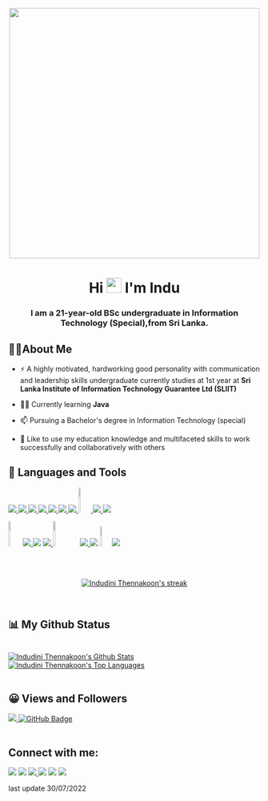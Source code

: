 <p align="center">
<img align="center" width="500" height="500" src="https://camo.githubusercontent.com/691cdc5f9c4dc0e88650b97d480af9237d9422963bd1184f95e00087d3aa8bbd/68747470733a2f2f692e696d6775722e636f6d2f72486c456444712e676966"/>
</p>


<h1 align="center">Hi <img src="https://raw.githubusercontent.com/MartinHeinz/MartinHeinz/master/wave.gif" width="30px"> I'm Indu</h1>
<h3 align="center">I am a 21-year-old BSc undergraduate in Information Technology (Special),from Sri Lanka.</h3>


##  🙋‍♀️About Me

- ⚡ A highly motivated, hardworking good personality with communication and leadership skills undergraduate currently studies at 1st year at **Sri Lanka Institute of Information Technology Guarantee Ltd (SLIIT)**

- 👨‍💻 Currently learning **Java**
- 📫 Pursuing a Bachelor's degree in Information Technology (special) 
- 👯 Like to use my education knowledge and multifaceted skills to work successfully and collaboratively with others
  

## 🚀 Languages and Tools

<p align="left"> 
    <a href="https://www.cprogramming.com" target="_blank"> <img src="https://img.icons8.com/color/48/000000/c-programming.png"/>
    <a href="https://www.cprogramming.com" target="_blank"> <img src="https://img.icons8.com/color/50/000000/c-plus-plus-logo.png"/>
    <a href="https://www.java.com" target="_blank"> <img src="https://img.icons8.com/color/48/000000/java-coffee-cup-logo.png"/> </a> 
    <a href="https://www.python.org" target="_blank"> <img src="https://img.icons8.com/color/48/000000/python.png"/> </a>
    <a href="https://www.w3.org/html/" target="_blank"> <img src="https://img.icons8.com/color/48/000000/html-5.png"/> </a>  
    <a href="https://www.w3schools.com/css/" target="_blank"> <img src="https://img.icons8.com/color/48/000000/css3.png"/> </a>
    <a href="https://www.javascript.com/" target="_blank"><img src="https://img.icons8.com/color/48/000000/javascript--v1.png"/> </a>
    <a href="https://www.php.net/" target="_blank"> <img width="5%" height="50" src="https://img.icons8.com/offices/30/000000/php-logo.png"/>
    <a href="https://https://www.mysql.com//" target="_blank"> <img src="https://img.icons8.com/color/48/000000/mysql-logo.png"/>
    <a href="https://www.typescriptlang.org/" target="_blank"> <img src="https://img.icons8.com/fluency/48/000000/typescript.png"/>
</p>


<p align="left">
    <a href="#"><img width="5%" height="50" src= "https://user-images.githubusercontent.com/83856879/147408504-caadbb41-2053-44ed-aea3-885aed359c1e.png" height="175px"/></a>
    <a href= "https://code.visualstudio.com"target="_blank"> <img src="https://img.icons8.com/fluency/48/000000/visual-studio-code-2019.png"/>
    <a href="https://visualstudio.microsoft.com/" target="_blank"> <img src="https://img.icons8.com/color/48/000000/visual-studio.png"/></a>
    <a href="https://www.jetbrains.com/pycharm" target="_blank"> <img src="https://img.icons8.com/color/48/000000/pycharm.png"/>
    <a href="#"><img width="10%" height="50" src= "https://user-images.githubusercontent.com/83856879/147408567-2cd0ccb3-d3ee-443f-980b-40483c8aefa9.jpg" height="175px"/></a>
    <a href="https://git-scm.com/" target="_blank"> <img src="https://img.icons8.com/color/48/000000/git.png"/> </a> 
    <a href="https://www.jetbrains.com/" target="_blank"> <img src="https://img.icons8.com/color/48/000000/jetbrains.png"/></a>
    <a href="https://www.eclipse.org/" target="_blank"> <img width="4%" height="40" src="https://img.icons8.com/officexs/16/000000/java-eclipse.png"/></a>
    <a href="https://github.com/" target="_blank"> <img src="https://img.icons8.com/color/48/000000/github.png"/></a>
</p>

  </br></br>
<p align="center">
  <p align="center">
    <a href="https://github.com/IndudiniThennakoon/github-readme-streak-stats">
        <img title="🔥 Get streak stats for your profile at git.io/streak-stats" alt="Indudini Thennakoon's streak" src="https://github-readme-streak-stats.herokuapp.com/?user=IndudiniThennakoon&theme=black-ice&hide_border=true&stroke=0000&background=000000"/>
    </a>
  </p>
</p>


<br/>


## 📊 My Github Status

  <br/>
    <a href="https://github.com/IndudiniThennakoon/github-readme-stats"><img alt="Indudini Thennakoon's Github Stats" src="https://github-readme-stats.vercel.app/api?username=IndudiniThennakoon&show_icons=true&count_private=true&theme=react&hide_border=true&bg_color=000000" /></a>
  <a href="https://github.com/IndudiniThennakoon/github-readme-stats"><img alt="Indudini Thennakoon's Top Languages" src="https://github-readme-stats.vercel.app/api/top-langs/?username=IndudiniThennakoon&langs_count=20&count_private=true&layout=compact&theme=react&hide_border=true&bg_color=000000" /></a>


  <br/>
  <br/>



## 😀 Views and Followers
<a href="https://github.com/Meghna-DAS/github-profile-views-counter">
    <img src="https://komarev.com/ghpvc/?username=IndudiniThennakoon">
</a>
<a href="https://github.com/IndudiniThennakoon?tab=followers"><img src="https://img.shields.io/github/followers/IndudiniThennakoon?label=Followers&style=social" alt="GitHub Badge"></a>
</br>
</br>


## Connect with me:
<p align="left">

<a href = "https://www.linkedin.com/in/indudini-thennakoon/"><img src="https://img.icons8.com/fluent/48/000000/linkedin.png"/></a>
 <a href = "https://twitter.com/indudini/"><img src="https://img.icons8.com/fluency/48/000000/twitter.png"/></a>
<a href = "thennakoonindudini@gmail.com"><img src="https://img.icons8.com/fluency/48/000000/gmail-new.png"/>
<a href = "https://www.instagram.com/i_ndu_/"><img src="https://img.icons8.com/fluent/48/000000/instagram-new.png"/></a>
<a href = "https://www.facebook.com/IndudiniThennakoon/"><img src="https://img.icons8.com/fluency/48/000000/facebook-new.png"/></a>
<a href = "https://www.hackerrank.com/thennakoonindud1"><img src="https://img.icons8.com/external-tal-revivo-filled-tal-revivo/48/000000/external-hackerrank-is-a-technology-company-that-focuses-on-competitive-programming-logo-filled-tal-revivo.png"/></a>

</p>

last update 30/07/2022
